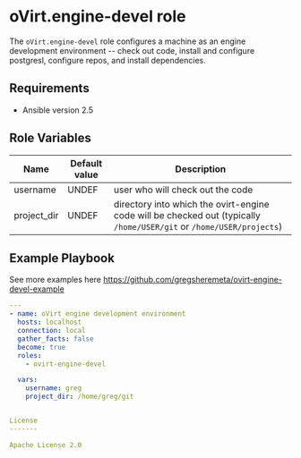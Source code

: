 oVirt.engine-devel role
=========

The `oVirt.engine-devel` role configures a machine as an engine development environment -- check out code, install and configure postgresl,
configure repos, and install dependencies.

Requirements
------------

* Ansible version 2.5

Role Variables
--------------

| Name                     | Default value         | Description          |
|--------------------------|-----------------------|----------------------|
| username                 | UNDEF                 | user who will check out the code|
| project_dir              | UNDEF                 | directory into which the ovirt-engine code will be checked out (typically `/home/USER/git` or `/home/USER/projects`)|


Example Playbook
----------------

See more examples here https://github.com/gregsheremeta/ovirt-engine-devel-example

```yaml
---
- name: oVirt engine development environment
  hosts: localhost
  connection: local
  gather_facts: false
  become: true
  roles:
    - ovirt-engine-devel

  vars:
    username: greg
    project_dir: /home/greg/git


License
-------

Apache License 2.0
